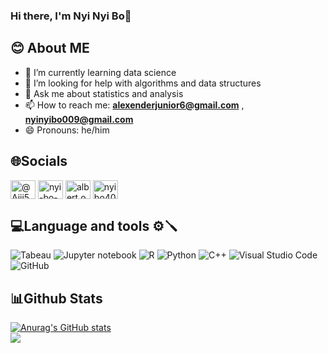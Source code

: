 

### Hi there, I'm Nyi Nyi Bo👋
## 😊 About ME
- 🌱 I’m currently learning data science
- 🤔 I’m looking for help with algorithms and data structures
- 💬 Ask me about statistics and analysis
- 📫 How to reach me: **alexenderjunior6@gmail.com** , **nyinyibo009@gmail.com**
- 😄 Pronouns: he/him

## 🌐Socials
<p align="left">
<a href="https://twitter.com/Ajjj50?s=35" target="blank"><img align="center" src="https://raw.githubusercontent.com/rahuldkjain/github-profile-readme-generator/master/src/images/icons/Social/twitter.svg" alt="@Ajjj50" height="30" width="40" /></a>
<a href="https://www.linkedin.com/in/nyi-bo-4370a4218/" target="blank"><img align="center" src="https://raw.githubusercontent.com/rahuldkjain/github-profile-readme-generator/master/src/images/icons/Social/linked-in-alt.svg" alt="nyi-bo-4370a4218" height="30" width="40" /></a>
<a href="https://www.facebook.com/albert.ozai.1?mibextid=ZbWKwL" target="blank"><img align="center" src="https://raw.githubusercontent.com/rahuldkjain/github-profile-readme-generator/master/src/images/icons/Social/facebook.svg" alt="albert.ozai" height="30" width="40" /></a>
<a href="https://instagram.com/nyibo404.exe?utm_source=qr&igshid=ZDc4ODBmNjlmNQ%3D%3D" target="blank"><img align="center" src="https://raw.githubusercontent.com/rahuldkjain/github-profile-readme-generator/master/src/images/icons/Social/instagram.svg" alt="nyibo404.exe" height="30" width="40" /></a>
</p>

## 💻Language and tools ⚙️🪛
 
![Tabeau](https://img.shields.io/badge/tableau-white?style=for-the-badge&logo=Tableau#E97627) 
![Jupyter notebook](https://img.shields.io/badge/jupyter-white?style=for-the-badge&logo=Jupyter#F37626) ![R](https://img.shields.io/badge/R-blue?style=for-the-badge&logo=R#276DC3) ![Python](https://img.shields.io/badge/python-3670A0?style=for-the-badge&logo=python&logoColor=ffdd54) ![C++](https://img.shields.io/badge/c++-%2300599C.svg?style=for-the-badge&logo=c%2B%2B&logoColor=white)  ![Visual Studio Code](https://img.shields.io/badge/Visual%20Studio%20Code-0078d7.svg?style=for-the-badge&logo=visual-studio-code&logoColor=white)    ![GitHub](https://img.shields.io/badge/github-%23121011.svg?style=for-the-badge&logo=github&logoColor=white)
## 📊Github Stats
[![Anurag's GitHub stats](https://github-readme-stats.vercel.app/api?username=nyinyibo-ui&show_icons=true&theme=onedark)](https://github.com/anuraghazra/github-readme-stats)</br>
![](https://github-readme-stats.vercel.app/api/top-langs/?username=nyinyibo-ui&theme=dark&hide_border=false&include_all_commits=false&count_private=false&layout=donut)


